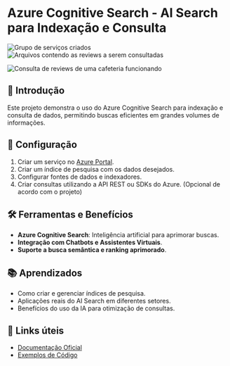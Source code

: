 # Azure Cognitive Search - AI Search para Indexação e Consulta
![Grupo de serviços criados](https://github.com/user-attachments/assets/abed2df5-2da8-4ac9-9165-211603080911)
![Arquivos contendo as reviews a serem consultadas](https://github.com/user-attachments/assets/d5dfa422-0f6e-4877-a402-e8f29c42c7c1)


![Consulta de reviews de uma cafeteria funcionando](https://github.com/user-attachments/assets/b793bd55-9028-423e-b7ed-1739868d5045)

## 📌 Introdução
Este projeto demonstra o uso do Azure Cognitive Search para indexação e consulta de dados, permitindo buscas eficientes em grandes volumes de informações.

## 🔧 Configuração
1. Criar um serviço no [Azure Portal](https://portal.azure.com/).
2. Criar um índice de pesquisa com os dados desejados.
3. Configurar fontes de dados e indexadores.
4. Criar consultas utilizando a API REST ou SDKs do Azure. (Opcional de acordo com o projeto)

## 🛠 Ferramentas e Benefícios
- **Azure Cognitive Search**: Inteligência artificial para aprimorar buscas.  
- **Integração com Chatbots e Assistentes Virtuais**.  
- **Suporte a busca semântica e ranking aprimorado**.  

## 📚 Aprendizados
- Como criar e gerenciar índices de pesquisa.  
- Aplicações reais do AI Search em diferentes setores.  
- Benefícios do uso da IA para otimização de consultas.  

## 📎 Links úteis
- [Documentação Oficial](https://learn.microsoft.com/pt-br/azure/search/)
- [Exemplos de Código](https://github.com/Azure/azure-search-sample)


